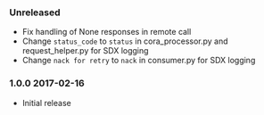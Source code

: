 ### Unreleased
  - Fix handling of None responses in remote call
  - Change `status_code` to `status` in cora_processor.py and request_helper.py for SDX logging
  - Change `nack for retry` to `nack` in consumer.py for SDX logging

### 1.0.0 2017-02-16
  - Initial release
